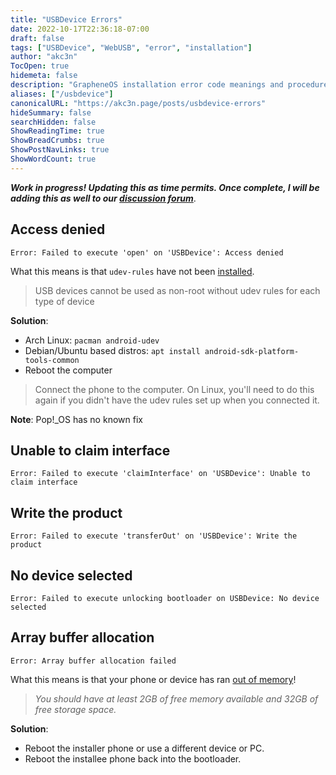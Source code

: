 ```yaml
---
title: "USBDevice Errors"
date: 2022-10-17T22:36:18-07:00
draft: false
tags: ["USBDevice", "WebUSB", "error", "installation"]
author: "akc3n"
TocOpen: true
hidemeta: false
description: "GrapheneOS installation error code meanings and procedure for resolving issues"
aliases: ["/usbdevice"]
canonicalURL: "https://akc3n.page/posts/usbdevice-errors"
hideSummary: false
searchHidden: false
ShowReadingTime: true
ShowBreadCrumbs: true
ShowPostNavLinks: true
ShowWordCount: true
---
```


_**Work in progress! Updating this as time permits. Once complete, I will be adding this as well to our [discussion forum](https://discuss.grapheneos.org)**_.


## Access denied

`Error: Failed to execute 'open' on 'USBDevice': Access denied`

What this means is that `udev-rules` have not been [installed](https://grapheneos.org/install/web#flashing-as-non-root).
> USB devices cannot be used as non-root without udev rules for each type of device

**Solution**:  
- Arch Linux: `pacman android-udev`
- Debian/Ubuntu based distros: `apt install android-sdk-platform-tools-common`  
- Reboot the computer

> Connect the phone to the computer. On Linux, you'll need to do this again if you didn't have the udev rules set up when you connected it.

**Note**: Pop!_OS has no known fix

## Unable to claim interface

`Error: Failed to execute 'claimInterface' on 'USBDevice': Unable to claim interface`

## Write the product

`Error: Failed to execute 'transferOut' on 'USBDevice': Write the product`

## No device selected

`Error: Failed to execute unlocking bootloader on USBDevice: No device selected`

## Array buffer allocation

`Error: Array buffer allocation failed`

What this means is that your phone or device has ran [out of memory](https://grapheneos.org/install/web#prerequisites)!
> _You should have at least 2GB of free memory available and 32GB of free storage space._

**Solution**:  
- Reboot the installer phone or use a different device or PC.
- Reboot the installee phone back into the bootloader.

